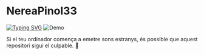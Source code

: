 # NereaPinol33

[![Typing SVG](https://readme-typing-svg.demolab.com/?lines=Hola+soc+Nerea+!!;Benvinguts+al+meu+github)](https://git.io/typing-svg)
![Demo](https://i.pinimg.com/originals/fe/b6/b6/feb6b68d5ffc34b5f5f03f72b035f04e.gif)

Si el teu ordinador comença a emetre sons estranys, 
és possible que aquest repositori sigui el culpable. 🤖
